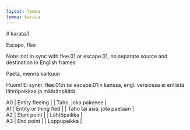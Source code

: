 ```yaml
---
layout: lemma
lemma: karata
---
```


<div class="sense">
# <span class="sensename">karata.1</span>

<span class="description">Escape, flee</span>

Note: not in sync with flee.01 or escape.01, no separate source and destination in English frames

<span class="description">Paeta, mennä karkuun</span>

Huom! Ei synkr. flee.01:n tai escape.01:n kanssa, engl. versiossa ei erillistä lähtöpaikkaa ja määränpäätä

A0 | Entity fleeing |   | Taho, joka pakenee |  
A1 | Entity or thing fled |   | Taho tai asia, jota paetaan |  
A2 | Start point |   | Lähtöpaikka |  
A3 | End point |   | Loppupaikka |  

</div>

